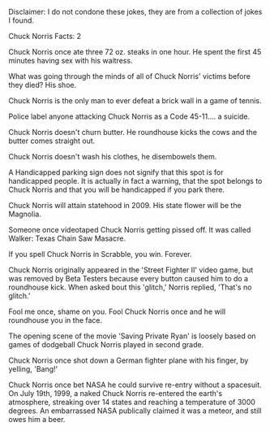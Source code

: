 Disclaimer: I do not condone these jokes, they are from a collection of jokes I found.

Chuck Norris Facts: 2

Chuck Norris once ate three 72 oz. steaks in one hour. He spent the first 45 minutes having sex with his waitress. 

What was going through the minds of all of Chuck Norris' victims before they died? His shoe. 

Chuck Norris is the only man to ever defeat a brick wall in a game of tennis. 

Police label anyone attacking Chuck Norris as a Code 45-11.... a suicide. 

Chuck Norris doesn't churn butter. He roundhouse kicks the cows and the butter comes straight out. 

Chuck Norris doesn't wash his clothes, he disembowels them. 

A Handicapped parking sign does not signify that this spot is for handicapped people. It is actually in fact a warning, that the spot belongs to Chuck Norris and that you will be handicapped if you park there. 

Chuck Norris will attain statehood in 2009. His state flower will be the Magnolia. 

Someone once videotaped Chuck Norris getting pissed off. It was called Walker: Texas Chain Saw Masacre. 

If you spell Chuck Norris in Scrabble, you win. Forever. 

Chuck Norris originally appeared in the 'Street Fighter II' video game, but was removed by Beta Testers because every button caused him to do a roundhouse kick. When asked bout this 'glitch,' Norris replied, 'That's no glitch.' 

Fool me once, shame on you. Fool Chuck Norris once and he will roundhouse you in the face. 

The opening scene of the movie 'Saving Private Ryan' is loosely based on games of dodgeball Chuck Norris played in second grade. 

Chuck Norris once shot down a German fighter plane with his finger, by yelling, 'Bang!' 

Chuck Norris once bet NASA he could survive re-entry without a spacesuit. On July 19th, 1999, a naked Chuck Norris re-entered the earth's atmosphere, streaking over 14 states and reaching a temperature of 3000 degrees. An embarrassed NASA publically claimed it was a meteor, and still owes him a beer.

